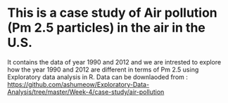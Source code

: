 # This is a case study of Air pollution (Pm 2.5 particles) in the air in the U.S.

It contains the data of year 1990 and 2012 and we are intrested to explore how the year 1990 and 2012 are different in terms of Pm 2.5 using Exploratory data analysis in R.
Data can be downlaoded from : <https://github.com/ashumeow/Exploratory-Data-Analysis/tree/master/Week-4/case-study/air-pollution>
